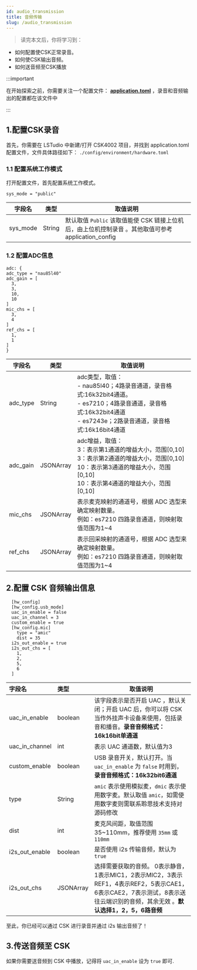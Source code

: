 ```yaml
---
id: audio_transmission
title: 音频传输
slug: /audio_transmission
---
```


> 读完本文后，你将学习到：

- 如何配置使CSK正常录音。
- 如何使CSK输出音频。
- 如何送音频至CSK播放



:::important

在开始探索之前，你需要关注一个配置文件： [**application.toml**](http://open.listenai.com/application_config) ，录音和音频输出的配置都在该文件中

:::



## 1.配置CSK录音

首先，你需要在 LSTudio 中新建/打开 CSK4002 项目，并找到 application.toml 配置文件，文件具体路径如下：
`./config/environment/hardware.toml`



### 1.1 配置系统工作模式

打开配置文件，首先配置系统工作模式。
```
sys_mode = "public"
```

| 字段名   | 类型   | 取值说明                                                     |
| -------- | ------ | ------------------------------------------------------------ |
| sys_mode | String | 默认取值 `Public` 该取值能使 CSK 链接上位机后，由上位机控制录音 。其他取值可参考 application_config |



### 1.2 配置ADC信息

    adc: {
    adc_type = "nau85l40"
    adc_gain = [
      3,             
      3,             
      10,              
      10               
    ]
    mic_chs = [
      3,             
      4
    ]
    ref_chs = [
      1,
      1
    ]
    }

| 字段名   | 类型           | 取值说明                                                     |
| -------- | -------------- | ------------------------------------------------------------ |
| adc_type | String         | adc类型，取值：<br />- nau85l40；4路录音通道，录音格式:16k32bit4通道。<br />- es7210；4路录音通道，录音格式:16k32bit4通道<br />- es7243e；2路录音通道，录音格式:16k16bit4通道 |
| adc_gain | JSONArray | adc增益，取值：<br />3：表示第1通道的增益大小，范围[0,10]<br />3：表示第2通道的增益大小，范围[0,10]<br />10：表示第3通道的增益大小，范围[0,10]<br />10：表示第4通道的增益大小，范围[0,10] |
| mic_chs  | JSONArray | 表示麦克映射的通道号，根据 ADC 选型来确定映射数量。<br/>例如：es7210 四路录音通道，则映射取值范围为1~4 |
| ref_chs  | JSONArray | 表示回采映射的通道号，根据 ADC 选型来确定映射数量。<br/>例如：es7210 四路录音通道，则映射取值范围为1~4 |



## 2.配置 CSK 音频输出信息

```
  [hw_config]
  [hw_config.usb_mode]
  uac_in_enable = false
  uac_in_channel = 3
  custom_enable = true
  [hw_config.mic]
    type = "amic" 
    dist = 35
  i2s_out_enable = true
  i2s_out_chs = [
    1,
    2,
    5,
    6
  ]
```

| 字段名         | 类型           | 取值说明                                                     |
| :------------- | :------------- | ------------------------------------------------------------ |
| uac_in_enable  | boolean        | 该字段表示是否开启 UAC ，默认关闭；开启 UAC 后，你可以将 CSK 当作外挂声卡设备来使用，包括录音和播音。**录音音频格式：16k16bit单通道** |
| uac_in_channel | int            | 表示 UAC 通道数，默认值为3                                   |
| custom_enable  | boolean        | USB 录音开关，默认打开。当 `uac_in_enable` 为 `false` 时用到，**录音音频格式：16k32bit6通道** |
| type           | String         | `amic` 表示使用模拟麦，`dmic` 表示使用数字麦。默认取值 `amic`，如需使用数字麦则需联系聆思技术支持对源码修改 |
| dist           | int            | 麦克风间距，取值范围35~110mm，推荐使用 `35mm` 或 `110mm`     |
| i2s_out_enable | boolean        | 是否使用 i2s 传输音频，默认为 `true`                         |
| i2s_out_chs    | JSONArray | 选择需要获取的音频。   0表示静音，1表示MIC1，2表示MIC2，3表示REF1，4表示REF2，5表示CAE1，6表示CAE2，7表示测试，8表示送往云端识别的音频，其余无效 。**默认选择1，2，5，6路音频** |

至此，你已经可以通过 CSK 进行录音并通过 i2s 输出音频了！



## 3.传送音频至 CSK

如果你需要送音频到 CSK 中播放，记得将 `uac_in_enable` 设为 `true` 即可.